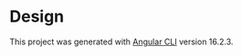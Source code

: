 # Design

This project was generated with [Angular CLI](https://github.com/angular/angular-cli) version 16.2.3.

